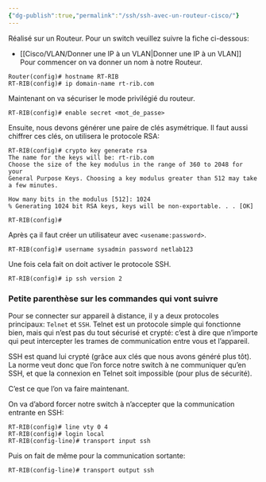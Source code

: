 ```yaml
---
{"dg-publish":true,"permalink":"/ssh/ssh-avec-un-routeur-cisco/"}
---
```


Réalisé sur un Routeur. Pour un switch veuillez suivre la fiche ci-dessous:
- [[Cisco/VLAN/Donner une IP à un VLAN\|Donner une IP à un VLAN]]
Pour commencer on va donner un nom à notre Routeur.
```IOS
Router(config)# hostname RT-RIB
RT-RIB(config)# ip domain-name rt-rib.com
```
Maintenant on va sécuriser le mode privilégié du routeur.
```IOS
RT-RIB(config)# enable secret <mot_de_passe>
```
Ensuite, nous devons générer une paire de clés asymétrique. Il faut aussi chiffrer ces clés, on utilisera le protocole RSA:
```IOS
RT-RIB(config)# crypto key generate rsa
The name for the keys will be: rt-rib.com
Choose the size of the key modulus in the range of 360 to 2048 for your
General Purpose Keys. Choosing a key modulus greater than 512 may take a few minutes.

How many bits in the modulus [512]: 1024
% Generating 1024 bit RSA keys, keys will be non-exportable. . . [OK]

RT-RIB(config)# 
```
Après ça il faut créer un utilisateur avec `<usename:password>`.
```IOS
RT-RIB(config)# username sysadmin password netlab123
```

Une fois cela fait on doit activer le protocole SSH.
```IOS
RT-RIB(config)# ip ssh version 2
```

### Petite parenthèse sur les commandes qui vont suivre

Pour se connecter sur appareil à distance, il y a deux protocoles principaux: `Telnet` et `SSH`. Telnet est un protocole simple qui fonctionne bien, mais qui n’est pas du tout sécurisé et crypté: c’est à dire que n’importe qui peut intercepter les trames de communication entre vous et l’appareil.

SSH est quand lui crypté (grâce aux clés que nous avons généré plus tôt). La norme veut donc que l’on force notre switch à ne communiquer qu’en SSH, et que la connexion en Telnet soit impossible (pour plus de sécurité).

C’est ce que l’on va faire maintenant.

On va d’abord forcer notre switch à n’accepter que la communication entrante en SSH:

```IOS
RT-RIB(config)# line vty 0 4
RT-RIB(config)# login local
RT-RIB(config-line)# transport input ssh
```

Puis on fait de même pour la communication sortante:

```IOS
RT-RIB(config-line)# transport output ssh
```